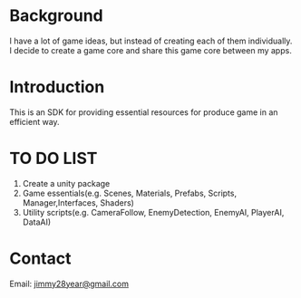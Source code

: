 # Background

I have a lot of game ideas, but instead of creating each of them individually. I decide to create a game core and share this game core between my apps. 

# Introduction

This is an SDK for providing essential resources for produce game in an efficient way.

# TO DO LIST
1. Create a unity package
2. Game essentials(e.g. Scenes, Materials, Prefabs, Scripts, Manager,Interfaces, Shaders)
3. Utility scripts(e.g. CameraFollow, EnemyDetection, EnemyAI, PlayerAI, DataAI)

# Contact
Email: jimmy28year@gmail.com
